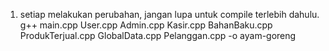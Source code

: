 1. setiap melakukan perubahan, jangan lupa untuk compile terlebih dahulu. g++ main.cpp User.cpp Admin.cpp Kasir.cpp BahanBaku.cpp ProdukTerjual.cpp GlobalData.cpp Pelanggan.cpp -o ayam-goreng
